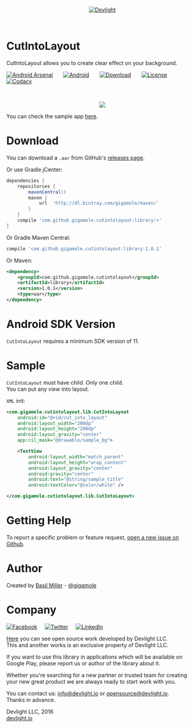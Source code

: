 <br/>
<p align="center">
  <a href="http://devlight.io">
      <img src ="https://drive.google.com/uc?export=download&id=0BxPO_UeS7wScLVBKck51Z1Rzb0E" alt="Devlight"/>
  </a>
</p>
<br/>

CutIntoLayout
=============

CutIntoLayout allows you to create clear effect on your background.

[![Android Arsenal](https://drive.google.com/uc?export=download&id=0BxPO_UeS7wScekxiT3M5aFlELXc)](http://android-arsenal.com/details/1/3316)
&nbsp;&nbsp;&nbsp;&nbsp;&nbsp;
[![Android](https://drive.google.com/uc?export=download&id=0BxPO_UeS7wSccEZaclNGN0R5OWc)](https://github.com/DevLight-Mobile-Agency)
&nbsp;&nbsp;&nbsp;&nbsp;&nbsp;
[![Download](https://drive.google.com/uc?export=download&id=0BxPO_UeS7wScVGZQUVlrM21Belk)](https://bintray.com/gigamole/maven/cutintolayout/_latestVersion)
&nbsp;&nbsp;&nbsp;&nbsp;&nbsp;
[![License](https://drive.google.com/uc?export=download&id=0BxPO_UeS7wScU0tmeFpGMHVWNWs)](https://github.com/DevLight-Mobile-Agency/CutIntoLayout/blob/master/LICENSE.txt)
&nbsp;&nbsp;&nbsp;&nbsp;&nbsp;
[![Codacy](https://drive.google.com/uc?export=download&id=0BxPO_UeS7wScSHhmckZyeGJDcXc)](https://www.codacy.com/app/gigamole53/CutIntoLayout?utm_source=github.com&amp;utm_medium=referral&amp;utm_content=DevLight-Mobile-Agency/CutIntoLayout&amp;utm_campaign=Badge_Grade)

<br/>

<p align="center">
    <img src="https://drive.google.com/uc?export=download&id=0BxPO_UeS7wScUHJxOGNMd3pmckU"/>
</p>

You can check the sample app [here](https://github.com/DevLight-Mobile-Agency/CutIntoLayout/tree/master/app).

Download
========

You can download a `.aar` from GitHub's [releases page](https://github.com/DevLight-Mobile-Agency/CutIntoLayout/releases).

Or use Gradle jCenter:  
```groovy
dependencies {
    repositories {
        mavenCentral()
        maven {
            url  'http://dl.bintray.com/gigamole/maven/'
        }
    }
    compile 'com.github.gigamole.cutintolayout:library:+'
}
```

Or Gradle Maven Central:  
```groovy
compile 'com.github.gigamole.cutintolayout:library:1.0.1'
```

Or Maven:  
```xml
<dependency>
    <groupId>com.github.gigamole.cutintolayout</groupId>
    <artifactId>library</artifactId>
    <version>1.0.1</version>
    <type>aar</type>
</dependency>
```

Android SDK Version
===================

`CutIntoLayout` requires a minimum SDK version of 11.

Sample
======

`CutIntoLayout` must have child. Only one child.  
You can put any view into layout.

`XML` init:

```xml
<com.gigamole.cutintolayout.lib.CutIntoLayout
    android:id="@+id/cut_into_layout"
    android:layout_width="200dp"
    android:layout_height="200dp"
    android:layout_gravity="center"
    app:cil_mask="@drawable/sample_bg">

    <TextView
        android:layout_width="match_parent"
        android:layout_height="wrap_content"
        android:layout_gravity="center"
        android:gravity="center"
        android:text="@string/sample_title"
        android:textColor="@color/white" />

</com.gigamole.cutintolayout.lib.CutIntoLayout>
```

Getting Help
============

To report a specific problem or feature request, [open a new issue on Github](https://github.com/DevLight-Mobile-Agency/CutIntoLayout/issues/new).

Author
======

Created by [Basil Miller](https://github.com/GIGAMOLE) - [@gigamole](mailto:gigamole53@gmail.com)

Company
=======

[![Facebook](https://drive.google.com/uc?export=download&id=0BxPO_UeS7wScaGhGVFNKU0VxMnc)](https://www.facebook.com/devlightagency)&nbsp;&nbsp;&nbsp;&nbsp;&nbsp;[![Twitter](https://drive.google.com/uc?export=download&id=0BxPO_UeS7wScZ1ExQWh5cHF5cVE)](https://twitter.com/DevLightIO)&nbsp;&nbsp;&nbsp;&nbsp;&nbsp;[![LinkedIn](https://drive.google.com/uc?export=download&id=0BxPO_UeS7wSccGZINzEycE1nVFE)](https://www.linkedin.com/company/devlight)

[Here](https://github.com/DevLight-Mobile-Agency) you can see open source work developed by Devlight LLC.  
This and another works is an exclusive property of Devlight LLC. 

If you want to use this library in applications which will be available on Google Play, please report us or author of the library about it.

Whether you're searching for a new partner or trusted team for creating your new great product we are always ready to start work with you. 

You can contact us: info@devlight.io or opensource@devlight.io.  
Thanks in advance.

Devlight LLC, 2016  
[devlight.io](http://devlight.io)